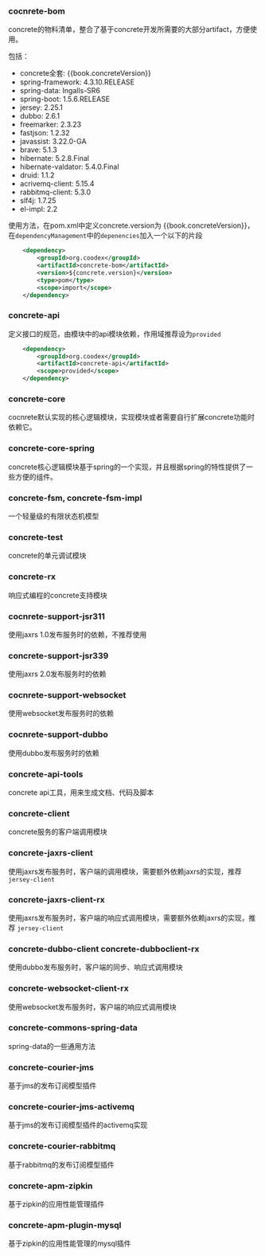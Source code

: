 ### cocnrete-bom

concrete的物料清单，整合了基于concrete开发所需要的大部分artifact，方便使用。

包括：

- concrete全套: {{book.concreteVersion}}
- spring-framework: 4.3.10.RELEASE
- spring-data: Ingalls-SR6
- spring-boot: 1.5.6.RELEASE
- jersey: 2.25.1
- dubbo: 2.6.1
- freemarker: 2.3.23
- fastjson: 1.2.32
- javassist: 3.22.0-GA
- brave: 5.1.3
- hibernate: 5.2.8.Final
- hibernate-valdator: 5.4.0.Final
- druid: 1.1.2
- acrivemq-client: 5.15.4
- rabbitmq-client: 5.3.0
- slf4j: 1.7.25
- el-impl: 2.2

使用方法，在pom.xml中定义concrete.version为 {{book.concreteVersion}}，在`dependencyManagement`中的`depenencies`加入一个以下的片段
```xml
    <dependency>
        <groupId>org.coodex</groupId>
        <artifactId>concrete-bom</artifactId>
        <version>${concrete.version}</version>
        <type>pom</type>
        <scope>import</scope>
    </dependency>
```

### concrete-api

定义接口的规范，由模块中的api模块依赖，作用域推荐设为`provided`

```xml
    <dependency>
        <groupId>org.coodex</groupId>
        <artifactId>concrete-api</artifactId>
        <scope>provided</scope>
    </dependency>

```

### concrete-core

cocnrete默认实现的核心逻辑模块，实现模块或者需要自行扩展concrete功能时依赖它。

### concrete-core-spring

concrete核心逻辑模块基于spring的一个实现，并且根据spring的特性提供了一些方便的组件。

### concrete-fsm, concrete-fsm-impl

一个轻量级的有限状态机模型

### concrete-test

concrete的单元调试模块

### concrete-rx

响应式编程的concrete支持模块

### cocnrete-support-jsr311

使用jaxrs 1.0发布服务时的依赖，不推荐使用

### concrete-support-jsr339

使用jaxrs 2.0发布服务时的依赖

###  cocnrete-support-websocket

使用websocket发布服务时的依赖

### cocnrete-support-dubbo

使用dubbo发布服务时的依赖

### concrete-api-tools

concrete api工具，用来生成文档、代码及脚本

### concrete-client

concrete服务的客户端调用模块

### concrete-jaxrs-client

使用jaxrs发布服务时，客户端的调用模块，需要额外依赖jaxrs的实现，推荐 `jersey-client`

### concrete-jaxrs-client-rx

使用jaxrs发布服务时，客户端的响应式调用模块，需要额外依赖jaxrs的实现，推荐 `jersey-client`

### concrete-dubbo-client concrete-dubboclient-rx

使用dubbo发布服务时，客户端的同步、响应式调用模块

### concrete-websocket-client-rx

使用websocket发布服务时，客户端的响应式调用模块

### concrete-commons-spring-data

spring-data的一些通用方法

### concrete-courier-jms

基于jms的发布订阅模型插件

### concrete-courier-jms-activemq

基于jms的发布订阅模型插件的activemq实现

### concrete-courier-rabbitmq

基于rabbitmq的发布订阅模型插件

### concrete-apm-zipkin

基于zipkin的应用性能管理插件

### concrete-apm-plugin-mysql

基于zipkin的应用性能管理的mysql插件
